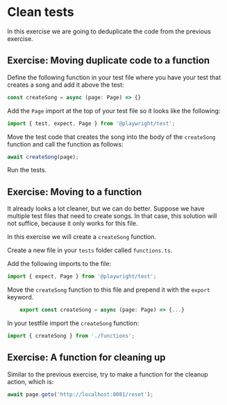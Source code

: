 # Clean tests

In this exercise we are going to deduplicate the code from the previous exercise.

## Exercise: Moving duplicate code to a function

Define the following function in your test file where you have your test that creates a song and add it above the test:

```typescript
const createSong = async (page: Page) => {}
```
Add the `Page` import at the top of your test file so it looks like the following:

```typescript
import { test, expect, Page } from '@playwright/test';
```

Move the test code that creates the song into the body of the `createSong` function and call the function as follows:

```typescript
await createSong(page);
```

Run the tests.

## Exercise: Moving to a function

It already looks a lot cleaner, but we can do better. Suppose we have multiple test files that need to create songs. In that case, this solution will not suffice, because it only works for this file.

In this exercise we will create a `createSong` function.

Create a new file in your `tests` folder called `functions.ts`.

Add the following imports to the file:

```typescript
import { expect, Page } from '@playwright/test';
```
Move the `createSong` function to this file and prepend it with the `export` keyword.

```typescript
    export const createSong = async (page: Page) => {...}
```

In your testfile import the `createSong` function:

```typescript
import { createSong } from './functions';
```

## Exercise: A function for cleaning up

Similar to the previous exercise, try to make a function for the cleanup action, which is:

```typescript
await page.goto('http://localhost:8081/reset');
```